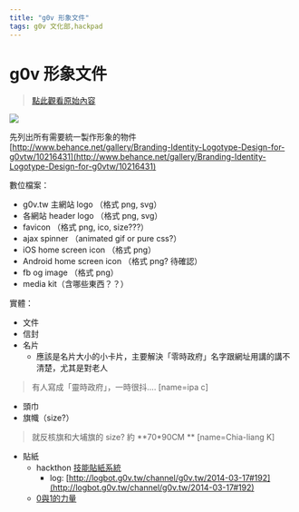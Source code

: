 ```yaml
---
title: "g0v 形象文件"
tags: g0v 文化部,hackpad
---
```


# g0v 形象文件

> [點此觀看原始內容](https://g0v.hackpad.tw/l15VqSBBocg)


![](https://g0vhackmd.blob.core.windows.net/g0v-hackmd-images/upload_00bb4d71a12e6a02d0afed080738a9e2)

先列出所有需要統一製作形象的物件
[http://www.behance.net/gallery/Branding-Identity-Logotype-Design-for-g0vtw/10216431](http://www.behance.net/gallery/Branding-Identity-Logotype-Design-for-g0vtw/10216431)

數位檔案：
- g0v.tw 主網站 logo （格式 png, svg）
- 各網站 header logo （格式 png, svg）
- favicon （格式 png, ico, size???）
- ajax spinner （animated gif or pure css?）
- iOS home screen icon （格式 png）
- Android home screen icon （格式 png? 待確認）
- fb og image （格式 png）
- media  kit（含哪些東西？？）

實體：
- 文件
- 信封
- 名片
    - 應該是名片大小的小卡片，主要解決「零時政府」名字跟網址用講的講不清楚，尤其是對老人
> 有人寫成「靈時政府」，一時很抖....
> [name=ipa c]

- 頭巾
- 旗幟（size?）
> 就反核旗和大埔旗的 size? 約 **70*90CM **
> [name=Chia-liang K]

- 貼紙
    - hackthon [技能貼紙系統](https://g0v.hackpad.tw/V7mVAWYkCuA#技能貼紙系統)
        - log: [http://logbot.g0v.tw/channel/g0v.tw/2014-03-17#192](http://logbot.g0v.tw/channel/g0v.tw/2014-03-17#192)
    - [0與1的力量](https://g0v.hackpad.tw/Uw7QUNF3uta#0與1的力量)

